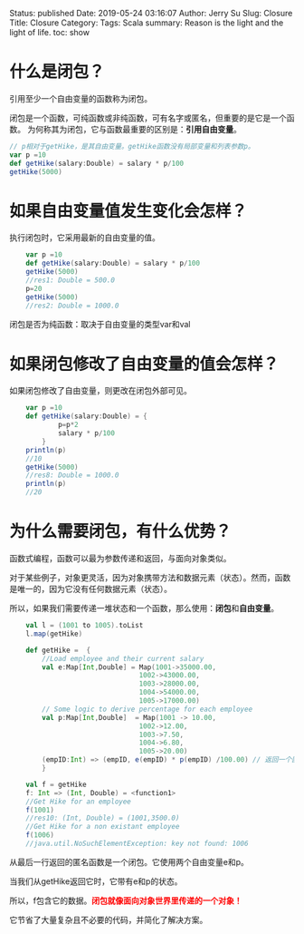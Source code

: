 Status: published
Date: 2019-05-24 03:16:07
Author: Jerry Su
Slug: Closure
Title: Closure
Category: 
Tags: Scala
summary: Reason is the light and the light of life.
toc: show

# 什么是闭包？
引用至少一个自由变量的函数称为闭包。

闭包是一个函数，可纯函数或非纯函数，可有名字或匿名，但重要的是它是一个函数。 为何称其为闭包，它与函数最重要的区别是：**引用自由变量**。

```Scala
// p相对于getHike，是其自由变量。getHike函数没有局部变量和列表参数p。
var p =10
def getHike(salary:Double) = salary * p/100
getHike(5000)
```

# 如果自由变量值发生变化会怎样？
执行闭包时，它采用最新的自由变量的值。

```Scala
    var p =10
    def getHike(salary:Double) = salary * p/100
    getHike(5000)
    //res1: Double = 500.0
    p=20
    getHike(5000)
    //res2: Double = 1000.0    
```

闭包是否为纯函数：取决于自由变量的类型var和val
 
# 如果闭包修改了自由变量的值会怎样？
如果闭包修改了自由变量，则更改在闭包外部可见。

```Scala
    var p =10
    def getHike(salary:Double) = { 
            p=p*2
            salary * p/100
        }
    println(p)
    //10
    getHike(5000)
    //res8: Double = 1000.0
    println(p)
    //20    
```

# 为什么需要闭包，有什么优势？
函数式编程，函数可以最为参数传递和返回，与面向对象类似。

对于某些例子，对象更灵活，因为对象携带方法和数据元素（状态）。然而，函数是唯一的，因为它没有任何数据元素（状态）。

所以，如果我们需要传递一堆状态和一个函数，那么使用：**闭包**和**自由变量**。

```Scala
    val l = (1001 to 1005).toList
    l.map(getHike)     

    def getHike =  {
        //Load employee and their current salary
        val e:Map[Int,Double] = Map(1001->35000.00, 
                                1002->43000.00, 
                                1003->28000.00, 
                                1004->54000.00, 
                                1005->17000.00)
        // Some logic to derive percentage for each employee
        val p:Map[Int,Double]  = Map(1001 -> 10.00, 
                                1002->12.00, 
                                1003->7.50, 
                                1004->6.80, 
                                1005->20.00)
        (empID:Int) => (empID, e(empID) * p(empID) /100.00) // 返回一个匿名函数，即闭包
        }        

    val f = getHike
    f: Int => (Int, Double) = <function1>
    //Get Hike for an employee
    f(1001)
    //res10: (Int, Double) = (1001,3500.0)
    //Get Hike for a non existant employee
    f(1006)
    //java.util.NoSuchElementException: key not found: 1006     
```
从最后一行返回的匿名函数是一个闭包。它使用两个自由变量e和p。

当我们从getHike返回它时，它带有e和p的状态。

所以，f包含它的数据。<font color=red>**闭包就像面向对象世界里传递的一个对象！**</font>

它节省了大量复杂且不必要的代码，并简化了解决方案。
